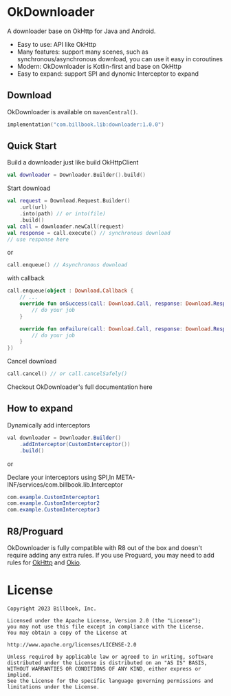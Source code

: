 OkDownloader
============

A downloader base on OkHttp for Java and Android.

- Easy to use: API like OkHttp
- Many features: support many scenes, such as synchronous/asynchronous download, you can use it easy in coroutines
- Modern: OkDownloader is Kotlin-first and base on OkHttp
- Easy to expand: support SPI and dynomic Interceptor to expand

Download
--------

OkDownloader is available on `mavenCentral()`.

```kotlin
implementation("com.billbook.lib:downloader:1.0.0")
```

Quick Start
-----------

Build a downloader just like build OkHttpClient

```kotlin
val downloader = Downloader.Builder().build()
```

Start download

```kotlin
val request = Download.Request.Builder()
    .url(url)
    .into(path) // or into(file)
    .build()
val call = downloader.newCall(request)
val response = call.execute() // synchronous download
// use response here
```

or

```kotlin
call.enqueue() // Asynchronous download
```

with callback

```kotlin
call.enqueue(object : Download.Callback {
    // ...
    override fun onSuccess(call: Download.Call, response: Download.Response) {
        // do your job
    }

    override fun onFailure(call: Download.Call, response: Download.Response) {
        // do your job
    }
})
```

Cancel download

```kotlin
call.cancel() // or call.cancelSafely()
```

Checkout OkDownloader's full documentation here

How to expand
-------------

Dynamically add interceptors

```java
val downloader = Downloader.Builder()
    .addInterceptor(CustomInterceptor())
    .build()
```

or

Declare your interceptors using SPI,In META-INF/services/com.billbook.lib.Interceptor

```java
com.example.CustomInterceptor1
com.example.CustomInterceptor2
com.example.CustomInterceptor3
```

R8/Proguard
-----------

OkDownloader is fully compatible with R8 out of the box and doesn't require adding any extra rules.
If you use Proguard, you may need to add rules for [OkHttp](https://github.com/square/okhttp/blob/master/okhttp/src/jvmMain/resources/META-INF/proguard/okhttp3.pro) and [Okio](https://github.com/square/okio/blob/master/okio/src/jvmMain/resources/META-INF/proguard/okio.pro).

License
=======

    Copyright 2023 Billbook, Inc.

    Licensed under the Apache License, Version 2.0 (the "License");
    you may not use this file except in compliance with the License.
    You may obtain a copy of the License at

    http://www.apache.org/licenses/LICENSE-2.0

    Unless required by applicable law or agreed to in writing, software
    distributed under the License is distributed on an "AS IS" BASIS,
    WITHOUT WARRANTIES OR CONDITIONS OF ANY KIND, either express or implied.
    See the License for the specific language governing permissions and
    limitations under the License.
